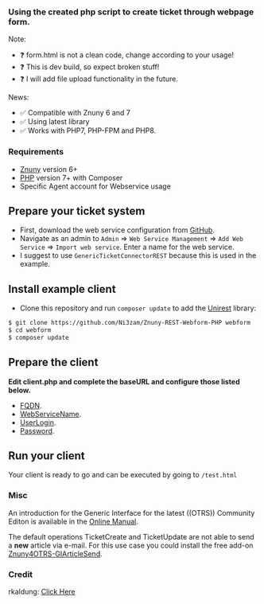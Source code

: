 ### Using the created php script to create ticket through webpage form.

Note:
- ❓ form.html is not a clean code, change according to your usage!
- ❓ This is dev build, so expect broken stuff!
- ❓ I will add file upload functionality in the future.

News:
- ✅ Compatible with Znuny 6 and 7
- ✅ Using latest library
- ✅ Works with PHP7, PHP-FPM and PHP8.

### Requirements
- [Znuny](https://github.com/znuny/Znuny) version 6+
- [PHP](https://github.com/php) version 7+ with Composer
- Specific Agent account for Webservice usage

## Prepare your ticket system
- First, download the web service configuration from [GitHub](https://github.com/Ni3zam/Znuny-REST-Webform-PHP/raw/main/GenericTicketConnectorREST.yaml).
- Navigate as an admin to `Admin` => `Web Service Management` => `Add Web Service` => `Import web service`. Enter a name for the web service.
- I suggest to use `GenericTicketConnectorREST` because this is used in the example.

## Install example client
- Clone this repository and run `composer update` to add the [Unirest](https://github.com/apimatic/unirest-php) library:

```bash
$ git clone https://github.com/Ni3zam/Znuny-REST-Webform-PHP webform
$ cd webform
$ composer update
```

## Prepare the client
**Edit client.php and complete the baseURL and configure those listed below.**
- [FQDN](https://github.com/Ni3zam/znuny-gi-rest-php/blob/main/client.php#L11).
- [WebServiceName](https://github.com/Ni3zam/znuny-gi-rest-php/blob/main/client.php#L12).
- [UserLogin](https://github.com/Ni3zam/znuny-gi-rest-php/blob/main/client.php#L17).
- [Password](https://github.com/Ni3zam/znuny-gi-rest-php/blob/main/client.php#L18).

## Run your client
Your client is ready to go and can be executed by going to `/test.html`

### Misc
An introduction for the Generic Interface for the latest ((OTRS)) Community Editon is available in the [Online Manual](https://doc.otrs.com/doc/manual/admin/6.0/en/html/genericinterface.html).

The default operations TicketCreate and TicketUpdate are not able to send a **new** article via e-mail. For this use case you could install the free add-on [Znuny4OTRS-GIArticleSend](https://github.com/znuny/Znuny4OTRS-GIArticleSend).


### Credit
rkaldung: [Click Here](https://github.com/rkaldung/otrs-gi-rest-php)
